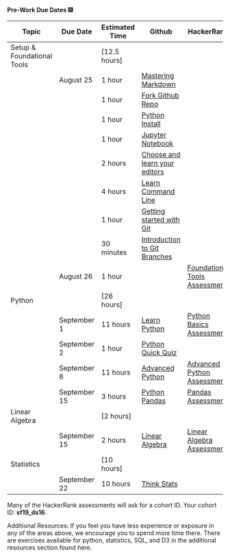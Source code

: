 **Pre-Work Due Dates**  :fireworks:


Topic | Due Date | Estimated Time | Github | HackerRank
------- |--------  | -------------- | ------ | ---------- 
Setup & Foundational Tools | | [12.5 hours]		
 |  | August 25	| 1 hour |	[Mastering Markdown](https://github.com/thisismetis/dsp/blob/master/lessons/markdown)
 | | |  1 hour | [Fork Github Repo](https://github.com/thisismetis/dsp/blob/master/lessons/git_fork)
  | | |  1 hour	| [Python Install](https://github.com/thisismetis/dsp/blob/master/lessons/install)
  | | |  1 hour |	[Jupyter Notebook](https://github.com/thisismetis/dsp/blob/master/lessons/install_jupyter)
  | | |  2 hours	| [Choose and learn your editors](https://github.com/thisismetis/dsp/blob/master/lessons/editors)
  | | |  4 hours	| [Learn Command Line](https://github.com/thisismetis/dsp/blob/master/lessons/command_line)
  | | |  1 hour	| [Getting started with Git](https://github.com/thisismetis/dsp/blob/master/lessons/git_intro)
  | | |  30 minutes	| [Introduction to Git Branches](https://github.com/thisismetis/dsp/blob/master/lessons/git_branches)
  | | August 26	|1 hour	| | 	[Foundational Tools Assessment](http://hr.gs/metis_setup_quiz)
Python |	| [26 hours]		
 |  | September 1	| 11 hours |	[Learn Python](https://github.com/thisismetis/dsp/blob/master/lessons/python_intro)	| [Python Basics Assessment](https://www.hackerrank.com/tests/8m6rq2l95ce/23fdcf3cdca59977a3283d8200d9055e)
  | |  September 2 |	1 hour	|	[Python Quick Quiz](http://hr.gs/python_quick_quiz)
  | |  September 8 |	11 hours	| [Advanced Python](https://github.com/thisismetis/dsp/blob/master/lessons/python_advanced) |	[Advanced Python Assessment](https://www.hackerrank.com/tests/26irkei0251/6bb559f23e4bb1d1e9cd66fc886f76a9?mc_cid=ac2b0f9662&mc_eid=2dc3f53bdb)
  | |  September 15 |	3 hours |	[Python Pandas](https://github.com/thisismetis/dsp/blob/master/lessons/pandas_intro) |	[Pandas Assessment](https://www.hackerrank.com/tests/beg202nchad/a3ae8be11d8345e83400e68ea9fa10e5)
Linear Algebra |	| [2 hours]		
 |  | September 15	 |2 hours	| [Linear Algebra](https://github.com/thisismetis/dsp/blob/master/lessons/linear_algebra)	| [Linear Algebra Assessment](https://www.hackerrank.com/tests/f069ddpl41e/b2a178cb63902abefe98edde08055336?mc_cid=ac2b0f9662&mc_eid=2dc3f53bdb)
Statistics	| | [10 hours]		
 |  | September 22 |	10 hours |	[Think Stats](https://github.com/thisismetis/dsp/blob/master/lessons/statistics)

Many of the HackerRank assessments will ask for a cohort ID. Your cohort ID: **sf19_ds16**.

Additional Resources: If you feel you have less experience or exposure in any of the areas above, we encourage you to spend more time there. There are exercises available for python, statistics, SQL, and D3 in the additional resources section found here. 
